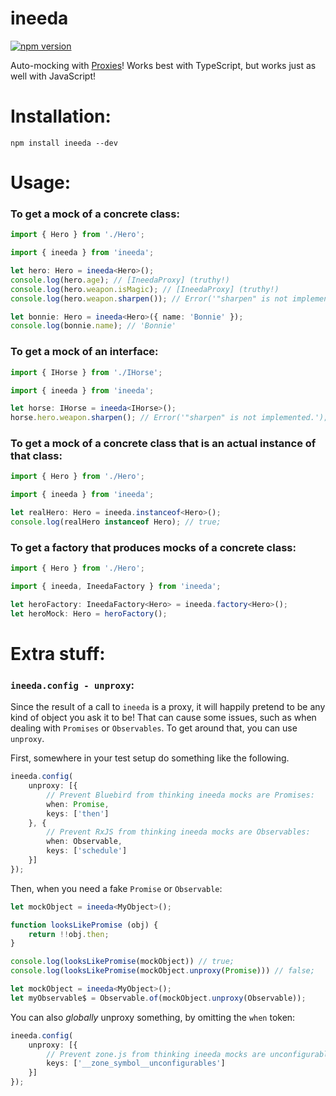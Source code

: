 # ineeda

[![npm version](https://img.shields.io/npm/v/ineeda.svg)](https://img.shields.io/npm/v/ineeda.svg)

Auto-mocking with [Proxies](https://developer.mozilla.org/en/docs/Web/JavaScript/Reference/Global_Objects/Proxy)! Works best with TypeScript, but works just as well with JavaScript!

# Installation:

```
npm install ineeda --dev
```

# Usage:

### To get a mock of a concrete class:

```typescript
import { Hero } from './Hero';

import { ineeda } from 'ineeda';

let hero: Hero = ineeda<Hero>();
console.log(hero.age); // [IneedaProxy] (truthy!)
console.log(hero.weapon.isMagic); // [IneedaProxy] (truthy!)
console.log(hero.weapon.sharpen()); // Error('"sharpen" is not implemented.');

let bonnie: Hero = ineeda<Hero>({ name: 'Bonnie' });
console.log(bonnie.name); // 'Bonnie'
```

### To get a mock of an interface:

```typescript
import { IHorse } from './IHorse';

import { ineeda } from 'ineeda';

let horse: IHorse = ineeda<IHorse>();
horse.hero.weapon.sharpen(); // Error('"sharpen" is not implemented.');
```

### To get a mock of a concrete class that is an actual instance of that class:

```typescript
import { Hero } from './Hero';

import { ineeda } from 'ineeda';

let realHero: Hero = ineeda.instanceof<Hero>();
console.log(realHero instanceof Hero); // true;
```

### To get a factory that produces mocks of a concrete class:

```typescript
import { Hero } from './Hero';

import { ineeda, IneedaFactory } from 'ineeda';

let heroFactory: IneedaFactory<Hero> = ineeda.factory<Hero>();
let heroMock: Hero = heroFactory();
```

# Extra stuff:

### `ineeda.config - unproxy`:

Since the result of a call to `ineeda` is a proxy, it will happily pretend to be any kind of object you ask it to be! That can cause some issues, such as when dealing with `Promises` or `Observables`. To get around that, you can use `unproxy`.

First, somewhere in your test setup do something like the following.

```typeScript
ineeda.config(
    unproxy: [{
        // Prevent Bluebird from thinking ineeda mocks are Promises:
        when: Promise,
        keys: ['then']
    }, {
        // Prevent RxJS from thinking ineeda mocks are Observables:
        when: Observable,
        keys: ['schedule']
    }]
});
```

Then, when you need a fake `Promise` or `Observable`:

```typescript
let mockObject = ineeda<MyObject>();

function looksLikePromise (obj) {
    return !!obj.then;
}

console.log(looksLikePromise(mockObject)) // true;
console.log(looksLikePromise(mockObject.unproxy(Promise))) // false;

let mockObject = ineeda<MyObject>();
let myObservable$ = Observable.of(mockObject.unproxy(Observable));
```

You can also *globally* unproxy something, by omitting the `when` token:

```typeScript
ineeda.config(
    unproxy: [{
        // Prevent zone.js from thinking ineeda mocks are unconfigurable:
        keys: ['__zone_symbol__unconfigurables']
    }]
});
```
